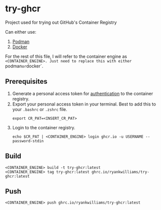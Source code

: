 # try-ghcr
Project used for trying out GitHub's Container Registry

Can either use:
1. [Podman][Podman]
2. [Docker][Docker]

For the rest of this file, I will refer to the container
engine as `<CONTAINER_ENGINE>. Just need to replace this with either `podman` or `docker`.

## Prerequisites

1. Generate a personal access token for [authentication][Authentication]
to the container registry.
2. Export your personal access token in your terminal. Best to add this
to your `.bashrc` or `.zshrc` file.
    ```shell
    export CR_PAT=<INSERT_CR_PAT>
    ```
3. Login to the container registry.
   ```shell
   echo $CR_PAT | <CONTAINER_ENGINE> login ghcr.io -u USERNAME --password-stdin
   ```

## Build

```shell
<CONTAINER_ENGINE> build -t try-ghcr:latest
<CONTAINER_ENGINE> tag try-ghcr:latest ghrc.io/ryankwilliams/try-ghcr:latest
```

## Push

```shell
<CONTAINER_ENGINE> push ghrc.io/ryankwilliams/try-ghcr:latest
```

[Authentication]: https://docs.github.com/en/packages/working-with-a-github-packages-registry/working-with-the-container-registry#authenticating-to-the-container-registry
[Docker]: https://docs.docker.com/get-started/
[Podman]: https://podman.io
